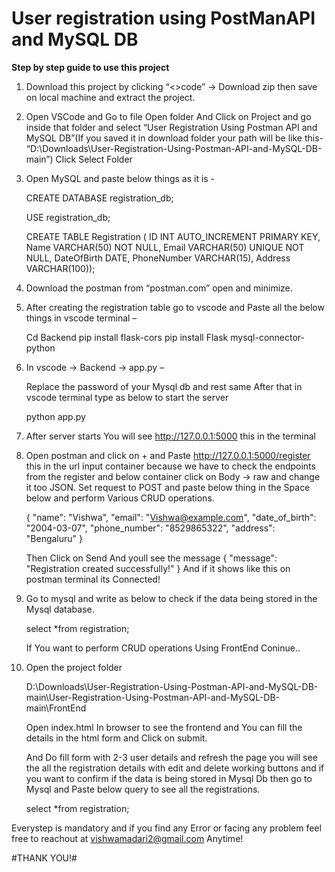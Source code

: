 # User registration using PostManAPI and MySQL DB

**Step by step guide to use this project**

1)	Download this project by clicking “<>code” -> Download zip then save on local machine and extract the project.

2)	Open VSCode and Go to file Open folder And Click on Project and go inside that folder and select “User Registration Using Postman API and MySQL DB”(If you saved it in download folder your path will be like 
    this- “D:\Downloads\User-Registration-Using-Postman-API-and-MySQL-DB-main”) Click Select Folder

3)	Open MySQL and paste below things as it is -

    CREATE DATABASE registration_db;

    USE registration_db;

    CREATE TABLE Registration ( ID INT AUTO_INCREMENT PRIMARY KEY, Name VARCHAR(50) NOT NULL, Email VARCHAR(50) UNIQUE NOT NULL, DateOfBirth DATE, PhoneNumber VARCHAR(15), Address VARCHAR(100));

4)	Download the postman from “postman.com” open and minimize.

5)	After creating the registration table go to vscode and Paste all the below things in vscode terminal  –

    Cd Backend
    pip install flask-cors
    pip install Flask mysql-connector-python

6)	In vscode -> Backend -> app.py –
   
    Replace the password of your Mysql db and rest same
    After that in vscode terminal type as below to start the server
    
    python app.py 

7)	After server starts You will see http://127.0.0.1:5000 this in the terminal
   
8)	Open postman and click on + and Paste http://127.0.0.1:5000/register this in the url input container because we have to check the endpoints from the register and below container click on Body -> raw and           change it too JSON.
    Set request to POST and paste below thing in the Space below and perform Various CRUD operations.
    
    {
      "name": "Vishwa",
      "email": "Vishwa@example.com",
      "date_of_birth": "2004-03-07",
      "phone_number": "8529865322",
      "address": "Bengaluru"
    }
    
    Then Click on Send And youll see the message 
    {
        "message": "Registration created successfully!"
    }
    And if it shows like this on postman terminal its Connected!

9)	Go to mysql and write as below to check if the data being stored in the Mysql database.

    select *from registration;
    
    If You want to perform CRUD operations Using FrontEnd Coninue..
  	
11)	Open the project folder
     
    D:\Downloads\User-Registration-Using-Postman-API-and-MySQL-DB-main\User-Registration-Using-Postman-API-and-MySQL-DB-main\FrontEnd
    
    Open index.html In browser to see the frontend and You can fill the details in the html form and Click on submit. 
    
    And Do fill form with 2-3 user details and refresh the page you will see the all the registration details with edit and delete working buttons and if you want to confirm if the data is being stored in Mysql       Db then go to Mysql and Paste below query to see all the registrations.
    
    select *from registration;


Everystep is mandatory and if you find any Error or facing any problem feel free to reachout at vishwamadari2@gmail.com Anytime!

#THANK YOU!#






